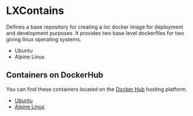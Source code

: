 LXContains
=============
Defines a base repository for creating a lxc docker image for deployment and development purposes.
It provides two base level dockerfiles for two giving linux operating systems.

- Ubuntu
- Alpine Linux


## Containers on DockerHub
You can find these containers located on the [Docker Hub](https://hub.docker.com) hosting platform.

- [Ubuntu](https://hub.docker.com)
- [Alpine Linux](https://hub.docker.com)